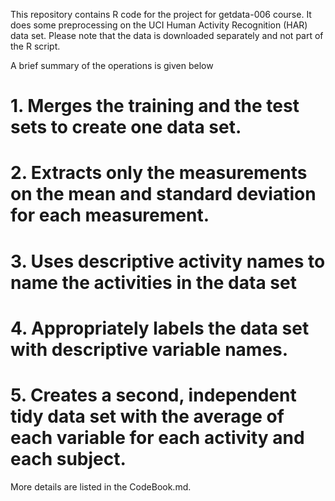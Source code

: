 This repository contains R code for the project for getdata-006 course. It does some preprocessing on the UCI Human Activity Recognition (HAR) data set. Please note that the data is downloaded separately and not part of the R script.
 
A brief summary of the operations is given below

# 1. Merges the training and the test sets to create one data set.
# 2. Extracts only the measurements on the mean and standard deviation for each measurement. 
# 3. Uses descriptive activity names to name the activities in the data set
# 4. Appropriately labels the data set with descriptive variable names. 
# 5. Creates a second, independent tidy data set with the average of each variable for each activity and each subject. 

More details are listed in the CodeBook.md.